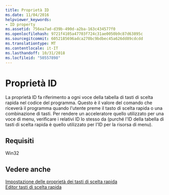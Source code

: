 ```yaml
---
title: Proprietà ID
ms.date: 11/04/2016
helpviewer_keywords:
- ID property
ms.assetid: 756ea7ad-d39b-490d-a2ba-163c434577f0
ms.openlocfilehash: 9721f4105a47703f724c31ae0050b9c87d63895c
ms.sourcegitcommit: 6052185696adca270bc9bdbec45a626dd89cdcdd
ms.translationtype: MT
ms.contentlocale: it-IT
ms.lasthandoff: 10/31/2018
ms.locfileid: "50557898"
---
```

# <a name="id-property"></a>Proprietà ID

La proprietà ID fa riferimento a ogni voce della tabella di tasti di scelta rapida nel codice del programma. Questo è il valore del comando che riceverà il programma quando l'utente preme il tasto di scelta rapida o una combinazione di tasti. Per rendere un acceleratore quello utilizzato per una voce di menu, verificare i relativi ID lo stesso da (purché l'ID della tabella di tasti di scelta rapida è quello utilizzato per l'ID per la risorsa di menu).

## <a name="requirements"></a>Requisiti

Win32

## <a name="see-also"></a>Vedere anche

[Impostazione delle proprietà dei tasti di scelta rapida](../windows/setting-accelerator-properties.md)<br/>
[Editor tasti di scelta rapida](../windows/accelerator-editor.md)